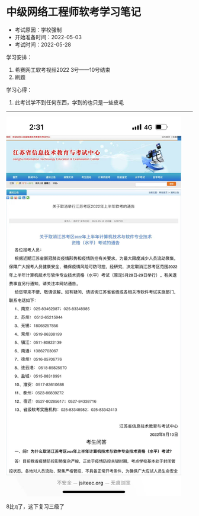 # 中级网络工程师软考学习笔记

- 考试原因：学校强制
- 开始准备时间：2022-05-03
- 考试时间：2022-05-28

学习安排：

1. 希赛网工软考视频2022 3号——10号结束
2. 刷题

学习心得：

1. 此考试学不到任何东西，学到的也只是一些皮毛

---

![image-20220510154927198](README.assets/image-20220510154927198.png)

8比q了，这下复习三级了